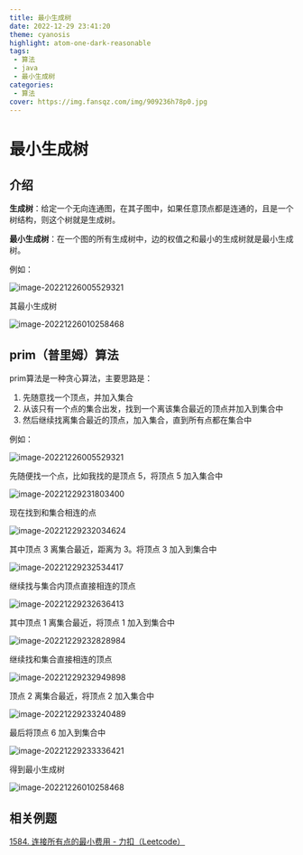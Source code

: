 ```yaml
---
title: 最小生成树
date: 2022-12-29 23:41:20
theme: cyanosis
highlight: atom-one-dark-reasonable
tags:
 - 算法
 - java
 - 最小生成树
categories:
 - 算法
cover: https://img.fansqz.com/img/909236h78p0.jpg
---
```

# 最小生成树

## 介绍

**生成树**：给定一个无向连通图，在其子图中，如果任意顶点都是连通的，且是一个树结构，则这个树就是生成树。

**最小生成树**：在一个图的所有生成树中，边的权值之和最小的生成树就是最小生成树。

例如：

![image-20221226005529321](https://img.fansqz.com/img/image-20221226005529321.png)

其最小生成树

![image-20221226010258468](https://img.fansqz.com/img/image-20221226010258468.png)

## prim（普里姆）算法

prim算法是一种贪心算法，主要思路是：

1. 先随意找一个顶点，并加入集合
2. 从该只有一个点的集合出发，找到一个离该集合最近的顶点并加入到集合中
3. 然后继续找离集合最近的顶点，加入集合，直到所有点都在集合中

例如：

![image-20221226005529321](https://img.fansqz.com/img/image-20221226005529321.png)

先随便找一个点，比如我找的是顶点 5，将顶点 5 加入集合中

![image-20221229231803400](https://img.fansqz.com/img/image-20221229231803400.png)



现在找到和集合相连的点

![image-20221229232034624](https://img.fansqz.com/img/image-20221229232034624.png)

其中顶点 3 离集合最近，距离为 3。将顶点 3 加入到集合中

![image-20221229232534417](https://img.fansqz.com/img/image-20221229232534417.png)

继续找与集合内顶点直接相连的顶点

![image-20221229232636413](https://img.fansqz.com/img/image-20221229232636413.png)

其中顶点 1 离集合最近，将顶点 1 加入到集合中

![image-20221229232828984](https://img.fansqz.com/img/image-20221229232828984.png)

继续找和集合直接相连的顶点

![image-20221229232949898](https://img.fansqz.com/img/image-20221229232949898.png)

顶点 2 离集合最近，将顶点 2 加入集合中

![image-20221229233240489](https://img.fansqz.com/img/image-20221229233240489.png)

最后将顶点 6 加入到集合中

![image-20221229233336421](https://img.fansqz.com/img/image-20221229233336421.png)

得到最小生成树

![image-20221226010258468](https://img.fansqz.com/img/image-20221226010258468.png)

## 相关例题

[1584. 连接所有点的最小费用 - 力扣（Leetcode）](https://leetcode.cn/problems/min-cost-to-connect-all-points/)